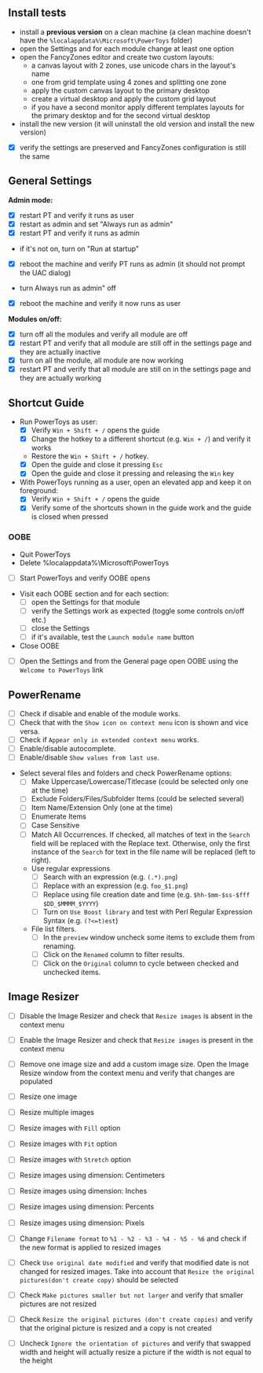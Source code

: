 ## Install tests
 * install a **previous version** on a clean machine (a clean machine doesn't have the `%localappdata%\Microsoft\PowerToys` folder)
 * open the Settings and for each module change at least one option
 * open the FancyZones editor and create two custom layouts:
    * a canvas layout with 2 zones, use unicode chars in the layout's name
    * one from grid template using 4 zones and splitting one zone
    * apply the custom canvas layout to the primary desktop
    * create a virtual desktop and apply the custom grid layout
    * if you have a second monitor apply different templates layouts for the primary desktop and for the second virtual desktop
 * install the new version (it will uninstall the old version and install the new version)
 - [x] verify the settings are preserved and FancyZones configuration is still the same

## General Settings

**Admin mode:**
 - [x] restart PT and verify it runs as user
 - [x] restart as admin and set "Always run as admin"
 - [x] restart PT and verify it  runs as admin
 * if it's not on, turn on "Run at startup"
 - [x] reboot the machine and verify PT runs as admin (it should not prompt the UAC dialog)
 * turn Always run as admin" off
 - [x] reboot the machine and verify it now runs as user

**Modules on/off:**
 - [x] turn off all the modules and verify all module are off
 - [x] restart PT and verify that all module are still off in the settings page and they are actually inactive
 - [x] turn on all the module, all module are now working
 - [x] restart PT and verify that all module are still on in the settings page and they are actually working

## Shortcut Guide
 * Run PowerToys as user:
   - [x] Verify `Win + Shift + /` opens the guide
   - [x] Change the hotkey to a different shortcut (e.g. `Win + /`) and verify it works
   * Restore the `Win + Shift + /` hotkey.
   - [x] Open the guide and close it pressing `Esc`
   - [x] Open the guide and close it pressing and releasing the `Win` key
 * With PowerToys running as a user, open an elevated app and keep it on foreground:
   - [x] Verify `Win + Shift + /` opens the guide
   - [x] Verify some of the shortcuts shown in the guide work and the guide is closed when pressed

### OOBE
 * Quit PowerToys
 * Delete %localappdata%\Microsoft\PowerToys
 - [ ] Start PowerToys and verify OOBE opens
 * Visit each OOBE section and for each section:
   - [ ] open the Settings for that module
   - [ ] verify the Settings work as expected (toggle some controls on/off etc.)
   - [ ] close the Settings
   - [ ] if it's available, test the `Launch module name` button
 * Close OOBE
 - [ ] Open the Settings and from the General page open OOBE using the `Welcome to PowerToys` link

## PowerRename
- [ ] Check if disable and enable of the module works.
- [ ] Check that with the `Show icon on context menu` icon is shown and vice versa.
- [ ] Check if `Appear only in extended context menu` works.
- [ ] Enable/disable autocomplete.
- [ ] Enable/disable `Show values from last use`.
* Select several files and folders and check PowerRename options:
    - [ ] Make Uppercase/Lowercase/Titlecase (could be selected only one at the time)
    - [ ] Exclude Folders/Files/Subfolder Items (could be selected several)
    - [ ] Item Name/Extension Only (one at the time)
    - [ ] Enumerate Items
    - [ ] Case Sensitive 
    - [ ] Match All Occurrences. If checked, all matches of text in the `Search` field will be replaced with the Replace text. Otherwise, only the first instance of the `Search` for text in the file name will be replaced (left to right).
    * Use regular expressions
        - [ ] Search with an expression (e.g. `(.*).png`)
        - [ ] Replace with an expression (e.g. `foo_$1.png`)
        - [ ] Replace using file creation date and time (e.g. `$hh-$mm-$ss-$fff` `$DD_$MMMM_$YYYY`)
        - [ ] Turn on `Use Boost library` and test with Perl Regular Expression Syntax (e.g. `(?<=t)est`)
    * File list filters. 
        - [ ] In the `preview` window uncheck some items to exclude them from renaming. 
        - [ ] Click on the `Renamed` column to filter results. 
        - [ ] Click on the `Original` column to cycle between checked and unchecked items.

## Image Resizer
- [ ] Disable the Image Resizer and check that `Resize images` is absent in the context menu
- [ ] Enable the Image Resizer and check that `Resize images` is present in the context menu
- [ ] Remove one image size and add a custom image size. Open the Image Resize window from the context menu and verify that changes are populated
- [ ] Resize one image
- [ ] Resize multiple images

- [ ] Resize images with `Fill` option
- [ ] Resize images with `Fit` option
- [ ] Resize images with `Stretch` option

- [ ] Resize images using dimension: Centimeters
- [ ] Resize images using dimension: Inches
- [ ] Resize images using dimension: Percents
- [ ] Resize images using dimension: Pixels

- [ ] Change `Filename format` to `%1 - %2 - %3 - %4 - %5 - %6` and check if the new format is applied to resized images
- [ ] Check `Use original date modified` and verify that modified date is not changed for resized images. Take into account that `Resize the original pictures(don't create copy)` should be selected 
- [ ] Check `Make pictures smaller but not larger` and verify that smaller pictures are not resized
- [ ] Check `Resize the original pictures (don't create copies)` and verify that the original picture is resized and a copy is not created
- [ ] Uncheck `Ignore the orientation of pictures` and verify that swapped width and height will actually resize a picture if the width is not equal to the height

